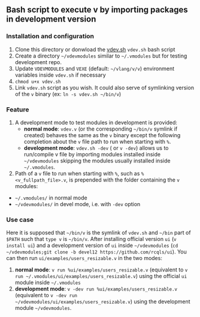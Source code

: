 ## Bash script to execute v by importing packages in development version

### Installation and configuration

1. Clone this directory or donwload the [vdev.sh](https://raw.githubusercontent.com/rcqls/vdev/master/vdev.sh) `vdev.sh` bash script
1. Create a directory `~/vdevmodules` similar to `~/.vmodules` but for testing development repo.
1. Update `VDEVMODULES` and `VEXE` (default: `~/vlang/v/v`) environment variables inside `vdev.sh` if necessary
1. `chmod u+x vdev.sh`
1. Link `vdev.sh` script as you wish. It could also serve of symlinking version of the `v` binary (ex: `ln -s vdev.sh ~/bin/v`)

### Feature

1. A development mode to test modules in development is provided: 
    * **normal mode**: `vdev.v` (or the corresponding `~/bin/v` symlink if created) behaves the same as the `v` binary except the following completion about the `v` file path to run when starting with `%`.
    * **development mode**: `vdev.sh -dev` ( or `v -dev`) allows us to run/compile v file by importing modules installed inside `~/vdevmodules` skipping the modules usually installed inside `~/.vmodules`.
1. Path of a `v` file to run when starting with `%`, such as `%<v_fullpath_file>.v`, is prepended with the folder containing the `v` modules:

* `~/.vmodules/` in normal mode
* `~/vdevmodules/` in devel mode, i.e. with `-dev` option 
### Use case

Here it is supposed that `~/bin/v` is the symlink of `vdev.sh` and `~/bin` part of `$PATH` such that `type v` is `~/bin/v`. After installing official version `ui` (`v install ui`) and a development version of `ui` inside `~/vdevmodules` (`cd ~/vdevmodules;git clone -b devel12 https://github.com/rcqls/ui`). You can then run `ui/examples/users_resizable.v` in the two modes: 

1. **normal mode**: `v run %ui/examples/users_resizable.v` (equivalent to `v run ~/.vmodules/ui/examples/users_resizable.v`) using the official `ui` module inside `~/.vmodules`
1. **development mode**: `v -dev run %ui/examples/users_resizable.v` (equivalent to `v -dev run ~/vdevmodules/ui/examples/users_resizable.v`) using the development module `~/vdevmodules`.
